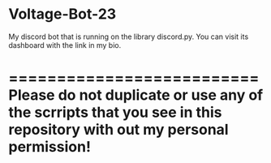 # Voltage-Bot-23
My discord bot that is running on the library discord.py. You can visit its dashboard with the link in my bio.

==========================
Please do not duplicate or use any of the scrripts that you see in this repository with out my personal permission! 
==========================

